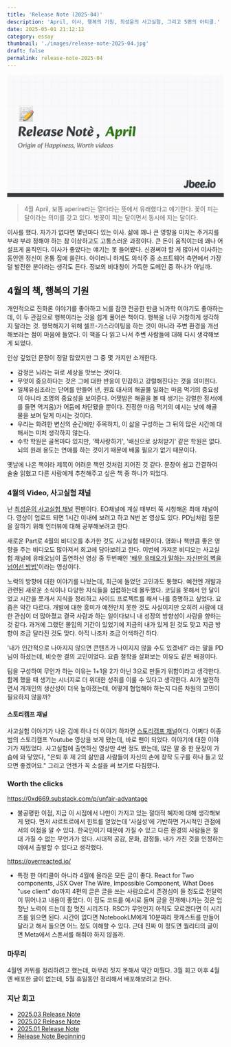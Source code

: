 ```yaml
---
title: 'Release Note (2025-04)'
description: 'April, 이사, 행복의 기원, 최성운의 사고실험, 그리고 5편의 아티클.'
date: 2025-05-01 21:12:12
category: essay
thumbnail: './images/release-note-2025-04.jpg'
draft: false
permalink: release-note-2025-04
---
```


![](./images/release-note-2025-04.jpg)

>  4월 April, 보통 aperire라는 열다라는 뜻에서 유래했다고 얘기한다. 꽃이 피는 달이라는 의미를 갖고 있다. 벚꽃이 피는 달이면서 동시에 지는 달이다.

이사를 했다. 자가가 없다면 몇년마다 있는 이사. 삶에 꽤나 큰 영향을 미치는 주거지를 부랴 부랴 정해야 하는 참 이상하고도 고통스러운 과정이다. 큰 돈이 움직이는데 꽤나 어설프게 움직인다. 이사가 좋았다는 얘기는 못 들어봤다. 신경써야 할 게 많아서 이사하는 동안엔 정신이 온통 집에 쏠린다. 아이러니 하게도 의식주 중 소프트웨어 측면에서 가장 덜 발전한 분야라는 생각도 든다. 정보의 비대칭이 가득한 도메인 중 하나가 아닐까.

## 4월의 책, 행복의 기원

개인적으로 진화론 이야기를 좋아하고 뇌를 잠깐 전공한 만큼 뇌과학 이야기도 좋아하는데, 이 두 관점으로 행복이라는 것을 쉽게 풀어쓴 책이다. 행복을 너무 거창하게 생각하지 말라는 것. 행복해지기 위해 셀프-가스라이팅을 하는 것이 아니라 주변 환경을 개선해보라는 점이 마음에 들었다. 이 책을 다 읽고 나서 주변 사람들에 대해 다시 생각해보게 되었다.

인상 깊었던 문장이 정말 많았지만 그 중 몇 가지만 소개한다.
- 감정은 뇌라는 혀로 세상을 맛보는 것이다.
- 무엇이 중요하다는 것은 그에 대한 반응이 민감하고 강렬해진다는 것을 의미힌다.
- 일체유심조라는 단어를 만들어 낸, 원효 대사의 해골물 일화는 마음 먹기의 중요성이 아니라 조명의 중요성을 보여준다. 어젯밤은 해골을 볼 때 생기는 강렬한 정서(예를 들면 역겨움)가 어둠에 차단됐을 뿐이다. 진정한 마음 먹기의 예시는 낮에 해골 물을 보며 달게 마시는 것이다.
- 우리는 화려한 변신의 순간에만 주목하지, 이 삶을 구성하는 그 뒤의 많은 시간에 대해서는 미처 생각하지 않는다.
- 수학 학원은 골목마다 있지만, '짝사랑하기', '배신으로 상처받기' 같은 학원은 없다. 뇌의 원래 용도는 연애를 하는 것이기 때문에 배울 필요가 없기 때문이다.

옛날에 나온 책이라 제목이 어려운 책인 것처럼 지어진 것 같다. 문장이 쉽고 간결하여 술술 읽혔고 다른 사람에게 추천해주고 싶은 책 중 하나가 되었다.

### 4월의 Video, 사고실험 채널
난 [최성운의 사고실험 채널](https://www.youtube.com/@think_experiment) 찐팬이다. EO채널에 계실 때부터 쭉 시청해온 최애 채널이다. 영상이 업로드 되면 1시간 이내에 보려고 하고 N번 본 영상도 있다. PD님처럼 질문을 잘하기 위해 인터뷰에 대해 공부해보려고 한다.

새로운 Part로 4월의 비디오를 추가한 것도 사고실험 때문이다. 영화나 책만큼 좋은 영향을 주는 비디오도 많아져서 회고에 담아보려고 한다. 이번에 가져온 비디오는 사고실험 채널에 유태오님이 출연하신 영상 중 두번째인 ['배우 유태오가 말하는 자신만의 벽을 넘어선 방법'](https://www.youtube.com/watch?v=iUqE9eiZb3w)이라는 영상이다.

노력의 방향에 대한 이야기를 나눴는데, 최근에 들었던 고민과도 통했다. 예전엔 개발과 관련된 새로운 소식이나 다양한 지식들을 섭렵하는데 몰두했다. 코딩을 못해서 안 달이었고 시간을 쪼개서 지식을 정리하고 사이드 프로젝트를 해서 나를 증명하고 싶었다. 요즘은 약간 다르다. 개발에 대한 흥미가 예전만치 못한 것도 사실이지만 오히려 사람에 대한 관심이 더 많아졌고 결국 사람과 하는 일이다보니 내 성장의 방향성이 사람을 향하는 것 같다. 과거에 그랬던 몰입의 기간이 있었기에 지금의 내가 있게 된 것도 맞고 지금 방향이 조금 달라진 것도 맞다. 아직 나조차 조금 어색하긴 하다. 

'내가 인간적으로 나아지지 않으면 콘텐츠가 나이지지 않을 수도 있겠네?' 라는 말을 PD님이 하셨는데, 비슷한 결의 고민이었다. 요즘 철학을 살펴보는 이유도 같은 배경이다.

팀을 구성하여 무언가 하는 이유는 1+1을 2가 아닌 3으로 만들기 위함이라고 생각한다. 함께 했을 때 생기는 시너지로 더 위대한 성취를 이룰 수 있다고 생각한다. AI가 발전하면서 개개인의 생산성이 더욱 높아졌는데, 어떻게 협업해야 하는지 다른 차원의 고민이 필요하지 않을까?

#### 스토리캠프 채널
사고실험 이야기가 나온 김에 하나 더 이야기 하자면 [스토리캠프 채널](https://www.youtube.com/@storycamper)이다. 어쩌다 이종범의 스토리캠프 Youtube 영상을 보게 됐는데, 바로 팬이 되었다. 이야기에 대한 이야기가 재밌었다. 사고실험에 출연하신 영상만 4번 정도 봤는데, 많은 말 중 한 문장이 가슴에 와 닿았다, "은퇴 후 제 2의 삶만큼 사람들이 자신의 손에 창작 도구를 하나 들고 있으면 좋겠어요." 그리고 언젠가 꼭 소설을 써 보기로 다짐했다.

### Worth the clicks
https://0xd669.substack.com/p/unfair-advantage
- 불공평한 이점, 지금 이 시점에서 나만이 가지고 있는 절대적 혜자에 대해 생각해보게 됐다. 먼저 샤르트르에서 힌트를 얻었는데 '사실성'에 기반하면 거시적인 관점에서의 이점을 알 수 있다. 한국인이기 때문에 가질 수 있고 다른 환경의 사람들은 절대 가질 수 없는 무언가가 있다. 시대적 공감, 문화, 감정들. 내가 가진 것을 인정하는 데에서 출발할 수 있다고 생각했다.

https://overreacted.io/
- 특정 한 아티클이 아니라 4월에 올라온 모든 글이 좋다. React for Two components, JSX Over The Wire, Impossible Component, What Does "use client" do까지 4편의 글은 글을 쓰는 사람으로서 존경심이 들 정도로 전달력이 뛰어나고 내용이 좋았다. 이 정도 코드를 예시로 들며 글을 전개해나가는 것은 엄청난 노력이 드는데 참 멋진 시리즈다. RSC가 무엇인지 아직도 모르겠다면 이 시리즈를 읽으면 된다. 시간이 없다면 NotebookLM에게 10분짜리 팟캐스트를 만들어달라고 해서 들으면 어느 정도 이해할 수 있다. 근데 진짜 이 정도면 퀄리티의 글이면 Meta에서 스폰서를 해줘야 하지 않을까.

### 마무리
4월엔 카뮈를 정리하려고 했는데, 마무리 짓지 못해서 약간 미뤘다. 3월 회고 이후 4월엔 배포한 글이 없는데, 5월 휴일동안 정리해서 배포해보려고 한다.

### 지난 회고

- [2025.03 Release Note](https://jbee.io/articles/essay/release-note-2025-03)
- [2025.02 Release Note](https://jbee.io/articles/essay/release-note-2025-02)
- [2025.01 Release Note](https://jbee.io/articles/essay/release-note-2025-01)
- [Release Note Beginning](https://jbee.io/articles/essay/about-release-note)
